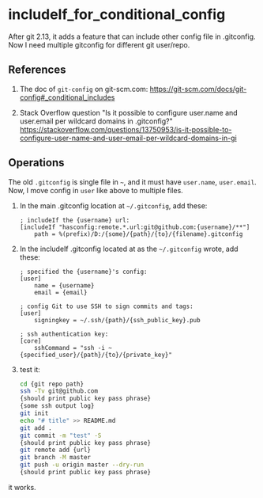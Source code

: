 # includeIf_for_conditional_config

After git 2.13, it adds a feature that can include other config file in .gitconfig. Now I need multiple gitconfig for different git user/repo.

## References

1. The doc of `git-config` on git-scm.com:
<https://git-scm.com/docs/git-config#_conditional_includes>

2. Stack Overflow question "Is it possible to configure user.name and user.email per wildcard domains in .gitconfig?"
<https://stackoverflow.com/questions/13750953/is-it-possible-to-configure-user-name-and-user-email-per-wildcard-domains-in-gi>

## Operations

The old `.gitconfig` is single file in `~`, and it must have `user.name`, `user.email`.
Now, I move config in `user` like above to multiple files.

1. In the main .gitconfig location at `~/.gitconfig`, add these:

    ```.gitconfig
    ; includeIf the {username} url:
    [includeIf "hasconfig:remote.*.url:git@github.com:{username}/**"]
	    path = %(prefix)/D:/{some}/{path}/{to}/{filename}.gitconfig
    ```

2. In the includeIf .gitconfig located at as the `~/.gitconfig` wrote, add these:

    ```{filename}.gitconfig
    ; specified the {username}'s config:
    [user]
        name = {username}
        email = {email}
    
    ; config Git to use SSH to sign commits and tags:
    [user]
        signingkey = ~/.ssh/{path}/{ssh_public_key}.pub
    
    ; ssh authentication key:
    [core]
	    sshCommand = "ssh -i ~{specified_user}/{path}/{to}/{private_key}"
    ```

3. test it:

    ```bash
    cd {git repo path}
    ssh -Tv git@github.com
    {should print public key pass phrase}
    {some ssh output log}
    git init
    echo "# title" >> README.md
    git add .
    git commit -m "test" -S
    {should print public key pass phrase}
    git remote add {url}
    git branch -M master
    git push -u origin master --dry-run
    {should print public key pass phrase}
    ```

it works.
